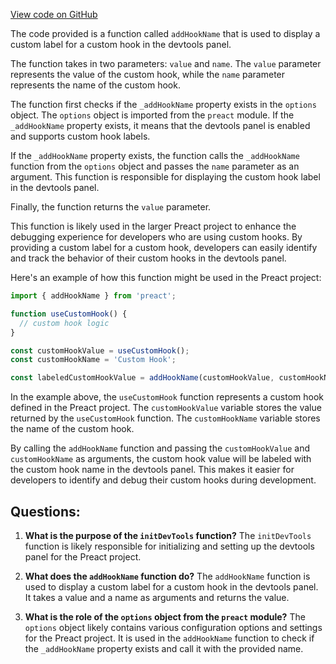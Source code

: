 [View code on GitHub](https://github.com/preactjs/preact/devtools/src/index.js)

The code provided is a function called `addHookName` that is used to display a custom label for a custom hook in the devtools panel. 

The function takes in two parameters: `value` and `name`. The `value` parameter represents the value of the custom hook, while the `name` parameter represents the name of the custom hook.

The function first checks if the `_addHookName` property exists in the `options` object. The `options` object is imported from the `preact` module. If the `_addHookName` property exists, it means that the devtools panel is enabled and supports custom hook labels.

If the `_addHookName` property exists, the function calls the `_addHookName` function from the `options` object and passes the `name` parameter as an argument. This function is responsible for displaying the custom hook label in the devtools panel.

Finally, the function returns the `value` parameter.

This function is likely used in the larger Preact project to enhance the debugging experience for developers who are using custom hooks. By providing a custom label for a custom hook, developers can easily identify and track the behavior of their custom hooks in the devtools panel.

Here's an example of how this function might be used in the Preact project:

```javascript
import { addHookName } from 'preact';

function useCustomHook() {
  // custom hook logic
}

const customHookValue = useCustomHook();
const customHookName = 'Custom Hook';

const labeledCustomHookValue = addHookName(customHookValue, customHookName);
```

In the example above, the `useCustomHook` function represents a custom hook defined in the Preact project. The `customHookValue` variable stores the value returned by the `useCustomHook` function. The `customHookName` variable stores the name of the custom hook.

By calling the `addHookName` function and passing the `customHookValue` and `customHookName` as arguments, the custom hook value will be labeled with the custom hook name in the devtools panel. This makes it easier for developers to identify and debug their custom hooks during development.
## Questions: 
 1. **What is the purpose of the `initDevTools` function?**
The `initDevTools` function is likely responsible for initializing and setting up the devtools panel for the Preact project.

2. **What does the `addHookName` function do?**
The `addHookName` function is used to display a custom label for a custom hook in the devtools panel. It takes a value and a name as arguments and returns the value.

3. **What is the role of the `options` object from the `preact` module?**
The `options` object likely contains various configuration options and settings for the Preact project. It is used in the `addHookName` function to check if the `_addHookName` property exists and call it with the provided name.